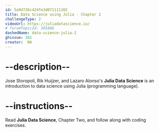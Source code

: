 ```yaml
---
id: 5a9d726c424fe3d071111102
title: Data Science using Julia - Chapter 2
challengeType: 2
videoUrl: https://juliadatascience.io/
# forumTopicId: 301086
dashedName: data-science-julia-2
ghissue: 261
creator:  NA
---
```


# --description--

Jose Storopoli, Rik Huijzer, and Lazaro Alonso's __Julia Data Science__ is an introduction to data science using Julia (programming language).

# --instructions--

Read __Julia Data Science__, Chapter Two, and follow along with coding exercises.